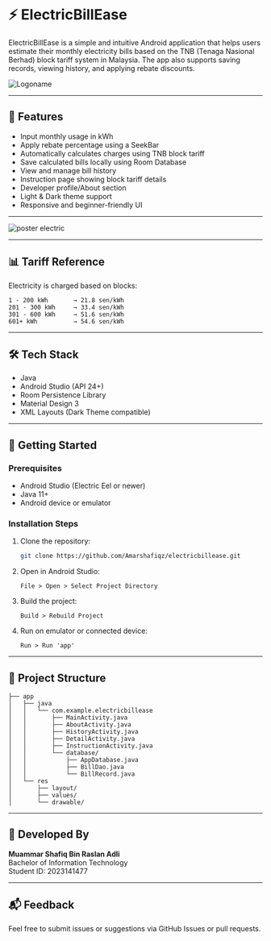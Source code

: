 # ⚡ ElectricBillEase

ElectricBillEase is a simple and intuitive Android application that helps users estimate their monthly electricity bills based on the TNB (Tenaga Nasional Berhad) block tariff system in Malaysia. The app also supports saving records, viewing history, and applying rebate discounts.

![Logoname](https://github.com/user-attachments/assets/d8cbc333-2e8e-42ba-ab49-ffe2be5adb23)


---

## 📱 Features

- Input monthly usage in kWh
- Apply rebate percentage using a SeekBar
- Automatically calculates charges using TNB block tariff
- Save calculated bills locally using Room Database
- View and manage bill history
- Instruction page showing block tariff details
- Developer profile/About section
- Light & Dark theme support
- Responsive and beginner-friendly UI

---

![poster electric](https://github.com/user-attachments/assets/5d6d71e5-bd89-42de-b623-b50f2f0b6c17)

---

## 📊 Tariff Reference

Electricity is charged based on blocks:

```
1 - 200 kWh       → 21.8 sen/kWh  
201 - 300 kWh     → 33.4 sen/kWh  
301 - 600 kWh     → 51.6 sen/kWh  
601+ kWh          → 54.6 sen/kWh
```

---

## 🛠️ Tech Stack

- Java
- Android Studio (API 24+)
- Room Persistence Library
- Material Design 3
- XML Layouts (Dark Theme compatible)

---

## 🚀 Getting Started

### Prerequisites

- Android Studio (Electric Eel or newer)
- Java 11+
- Android device or emulator

### Installation Steps

1. Clone the repository:
   ```bash
   git clone https://github.com/Amarshafiqz/electricbillease.git
   ```

2. Open in Android Studio:
   ```
   File > Open > Select Project Directory
   ```

3. Build the project:
   ```
   Build > Rebuild Project
   ```

4. Run on emulator or connected device:
   ```
   Run > Run 'app'
   ```

---

## 📂 Project Structure

```
├── app
│   ├── java
│   │   └── com.example.electricbillease
│   │       ├── MainActivity.java
│   │       ├── AboutActivity.java
│   │       ├── HistoryActivity.java
│   │       ├── DetailActivity.java
│   │       ├── InstructionActivity.java
│   │       └── database/
│   │           ├── AppDatabase.java
│   │           ├── BillDao.java
│   │           └── BillRecord.java
│   └── res
│       ├── layout/
│       ├── values/
│       └── drawable/
```

---

## 👤 Developed By

**Muammar Shafiq Bin Raslan Adli**  
Bachelor of Information Technology  
Student ID: 2023141477

---


## 📬 Feedback

Feel free to submit issues or suggestions via GitHub Issues or pull requests.

